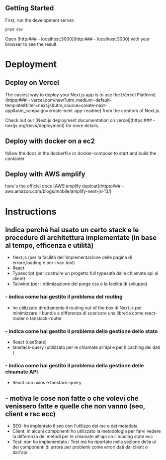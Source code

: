 ## Getting Started

First, run the development server:

```bash
pnpm dev
```

Open [http:### - localhost:3000](http:### - localhost:3000) with your browser to see the result.

# Deployment

## Deploy on Vercel

The easiest way to deploy your Next.js app is to use the [Vercel Platform](https:### - vercel.com/new?utm_medium=default-template&filter=next.js&utm_source=create-next-app&utm_campaign=create-next-app-readme) from the creators of Next.js.

Check out our [Next.js deployment documentation on vercel](https:### - nextjs.org/docs/deployment) for more details.

## Deploy with docker on a ec2

follow the docs in the dockerfile or docker-compose to start and build the container

## Deploy with AWS amplify

here's the official docs [AWS amplify deploat](https:### - aws.amazon.com/blogs/mobile/amplify-next-js-13/)

# Instructions

## indica perchè hai usato un certo stack e le procedure di architettura implementate (in base al tempo, efficenza e utilità)

-   Next.js (per la facilità dell'implementazione delle pagina di errore,loading e per i vari tool)
-   React
-   Typescript (per costruire un progetto full typesafe dalle chiamate api al client)
-   Tailwind (per l'ottimizazione del purge css e la facilità di sviluppo)

### - indica come hai gestito il problema del routing

-   ho utilizzato direttamente il routing out of the box di Next.js per minimizzare il bundle a differenza di scaricare una libreria come react-router o tanstack-router

### - indica come hai gestito il problema della gestione dello stato

-   React (useState)
-   tanstack-query (utilizzato per le chiamate all'api e per il caching dei dati )

### - indica come hai gestito il problema della gestione delle chiamate API

-   React con axios e tanstack-query

## - motiva le cose non fatte o che volevi che venissero fatte e quelle che non vanno (seo, client e rsc ecc)

-   SEO: ho implentato il seo con l'utilizzo dei rsc e dei metadata 
-   Client: in alcuni componenti ho utilizzato la metodologia per farvi vedere la differenza dei metodi per le chiamate all'api on il loading state ecc
-   Test: non ho implementato i Test ma ho riportato nella sezione della ui dei componenti di errore per problemi come errori dati dal client o dall'api 
